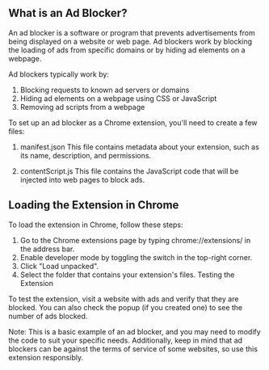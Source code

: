 ## What is an Ad Blocker?

An ad blocker is a software or program that prevents advertisements from being displayed on a website or web page. Ad blockers work by blocking the loading of ads from specific domains or by hiding ad elements on a webpage.

Ad blockers typically work by:

1. Blocking requests to known ad servers or domains
2. Hiding ad elements on a webpage using CSS or JavaScript
3. Removing ad scripts from a webpage

To set up an ad blocker as a Chrome extension, you'll need to create a few files:

1. manifest.json
This file contains metadata about your extension, such as its name, description, and permissions.

2. contentScript.js
This file contains the JavaScript code that will be injected into web pages to block ads.


## Loading the Extension in Chrome

To load the extension in Chrome, follow these steps:

1. Go to the Chrome extensions page by typing chrome://extensions/ in the address bar.
2. Enable developer mode by toggling the switch in the top-right corner.
3. Click "Load unpacked".
4. Select the folder that contains your extension's files.
Testing the Extension

To test the extension, visit a website with ads and verify that they are blocked. You can also check the popup (if you created one) to see the number of ads blocked.

Note: This is a basic example of an ad blocker, and you may need to modify the code to suit your specific needs. Additionally, keep in mind that ad blockers can be against the terms of service of some websites, so use this extension responsibly.